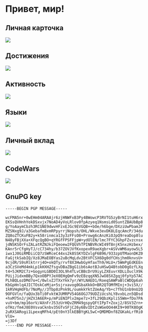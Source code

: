 # Привет, мир!
## Личная карточка
![](https://github-profile-summary-cards.vercel.app/api/cards/profile-details?username=AlexanderLivanov&theme=default)

## Достижения
![](https://github-profile-trophy.vercel.app/?username=AlexanderLivanov)

## Активность
![](https://github-readme-streak-stats.herokuapp.com/?user=AlexanderLivanov)

## Языки
![](https://github-readme-stats.vercel.app/api/top-langs/?username=AlexanderLivanov&layout=compact)

## Личный вклад
![](https://github-readme-stats.vercel.app/api?username=AlexanderLivanov)

## CodeWars
![](https://www.codewars.com/users/TonyAlt/badges/large)

## GnuPG key
```
-----BEGIN PGP MESSAGE-----

wcFMA5nr+0wEHm04ARAAjr6zjHNWFxB3Py4BWowcP3RVTG5zyBrNI1tuH6rx
EKSsQVHnhYokDSxvjx7NoAD4yVoLRlov0fpAzyeq1NsmsLd0SuntZBAUbBp8
g/YoAaymCbzh3RCGNE9dwvHFzxEJGc9EVGQB++bOe/h6bge/DXziUwPbamJF
MZSNxg9J/a3GebafmBxmRPpyrrjNopsh/OHL/Wkve3evDK8LEqcAmcP/34du
ZQ8oZTCKuFB2y+k58rinmca13y3zFFsO8+Prowg6cAnzKiOJpQ9reaDop8lu
N48yFBjXXa+XFqcQgBO+qYRGfFPSFFjpW+ydOlEN/lmc7FYC3GhpFZvzcnsx
jdNSKSOrFsZALatRZNJkiFQeoew2FQGVhTPINBVRcWI49T8njK5nxzHzbex/
KAnr5rCfgHyTJ/cC734hy/b37ZOVJVfKxopexR9aeXgbr+ASVvWM6ayow5L5
iwx1J0GiRMDiiCQ7zSWRceC44xs2k8SSKYDZxlgF6B96/933zpUTMaonDKZ0
FaGjtkSabIQ/Xz8JMaEOBYas2uBcMqLdv2BtVFCSX6Dg0dfCHsjhm0knvsU+
9cjdR/S9sRlktrrj4O+okQTy/rvf8X3HwbGyHfaxTh9/HLU+/5WmPgEdKEEn
a3CzSVeMd4mkLp1kHXHZfsgvDBaZBgG1ib6sAotBJuHSwQ4BtobD0gOzfLXq
t4+5JKM2C7z+GogynLGBD0I3OL9h4TLvCBBcDrU9iyLZXEuvrXDLLOuclX9k
PUijJidxmBBy7QxoOBPYJeX0EHgQmFv9zEBzqqXN5JwO85XZgqj0fpYp57AC
PLhBQLozDMd7o+C/0wlvZJTXxYkk7yr/WYLNAED1/RoeqSAWPaBlCWDQp6ah
KbGpHnlq4JICTOskCeMja+5sjrxavog0GbaXkkO+BR2QTOMfMInj+3vi5X//
1kRVHqHdFb/7NoMy//3Tbp8zPnk9L/oumkkYktZUeAq/Yb+c7fhU1nb9nU2Q
9OFGVln/faQUx3bTi0FvktWJUMRPV54G6OGJ79UDZiUcshLY8vxbLzn5QDsd
+hxM75nJ/jHZVJA6ER+p/mPiENIPlv2mpe7z+3fL29QbzKpliS5Wm+fDo7PA
vuV+bm/mp16orV/AXnFrJ53zUrHQvZRM49gspyQFtIPpT+Zoxj2/8SV3Zrn+
oTHz/fm4J8E0VsvaCknbv35GTvSFjC26y6BvIDtZsWGeOO44KI9+90TK8OgK
2uRXSARogi1LpexqMFh4/pEt0nY3lkEBBYgKL5wC+QMDMDnf8ZGKakLrfRi0
VlU=
=j3Df
-----END PGP MESSAGE-----
```
